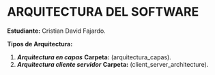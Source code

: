 # ARQUITECTURA DEL SOFTWARE

  **Estudiante:** Cristian David Fajardo.
  
   **Tipos de Arquitectura:**
 1. ***Arquitectura en capas***
		 **Carpeta:** (arquitectura_capas).
 2. ***Arquitectura cliente servidor***
 		 **Carpeta:** (client_server_architecture).
